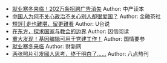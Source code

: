 - [就业寒冬来临！202万条招聘广告消失](http://wechatscope.jmsc.hku.hk:8000/html?fn=gh_cea50858e658_2018-11-27_2247489270_otcTOkrXKy.y.tar.gz)
Author: 中产读本
- [中国人为何不关心政治不关心别人却很爱国？](http://wechatscope.jmsc.hku.hk:8000/html?fn=gh_5f5aaff92191_2018-11-27_2247487610_IaD183gGoZ.y.tar.gz)
Author: 金融茶社
- [短評│走也難堪，留更難看](http://wechatscope.jmsc.hku.hk:8000/html?fn=gh_dbf026350d23_2018-11-27_2651868864_PiNDjOIAK2.y.tar.gz)
Author: U台说
- [在东方，探求国家与教会的边界](http://wechatscope.jmsc.hku.hk:8000/html?fn=gh_3dfd83bd0b6c_2018-11-27_2650436939_9LaXjJKh04.y.tar.gz)
Author: 因信阅读
- [重大发现！基因编辑可用于党建工作！](http://wechatscope.jmsc.hku.hk:8000/html?fn=gh_675a532d2a49_2018-11-27_2651140745_SnB6xoysaE.y.tar.gz)
Author: 国情要参
- [就业寒冬来临](http://wechatscope.jmsc.hku.hk:8000/html?fn=caixinwang_2018-11-27_2650126158_OCozkbrKp1.y.tar.gz)
Author: 财新网
- [两张照片引发國人思考，终于明白了……](http://wechatscope.jmsc.hku.hk:8000/html?fn=gh_d4044441a569_2018-11-27_2247487727_lIuw5dk9yC.y.tar.gz)
Author: 八点热刊
